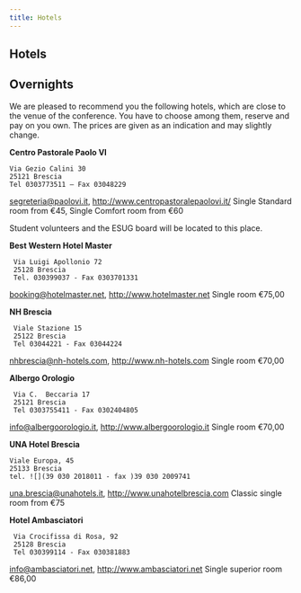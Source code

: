 ```yaml
---
title: Hotels
---
```


## Hotels

## Overnights

We are pleased to recommend you the following hotels, which are close to the venue of the conference. You have to choose among them, reserve and pay on you own. The prices are given as an indication and may slightly change.

**Centro Pastorale Paolo VI**

```
Via Gezio Calini 30
25121 Brescia
Tel 0303773511 – Fax 03048229
```

segreteria@paolovi.it, <http://www.centropastoralepaolovi.it/> Single Standard room from €45, Single Comfort room from €60

Student volunteers and the ESUG board will be located to this place.

**Best Western Hotel Master**

```
 Via Luigi Apollonio 72
 25128 Brescia
 Tel. 030399037 - Fax 0303701331
```

booking@hotelmaster.net, <http://www.hotelmaster.net> Single room €75,00

**NH Brescia**

```
 Viale Stazione 15
 25122 Brescia
 Tel 03044221 - Fax 03044224
```

nhbrescia@nh-hotels.com, <http://www.nh-hotels.com> Single room €70,00


**Albergo Orologio**

```
 Via C.  Beccaria 17
 25121 Brescia
 Tel 0303755411 - Fax 0302404805
```

info@albergoorologio.it, <http://www.albergoorologio.it> Single room €70,00


**UNA Hotel Brescia**

```
Viale Europa, 45
25133 Brescia 
tel. ![](39 030 2018011 - fax )39 030 2009741 
```

una.brescia@unahotels.it, <http://www.unahotelbrescia.com> Classic single room from €75


**Hotel Ambasciatori**

```
 Via Crocifissa di Rosa, 92
 25128 Brescia
 Tel 030399114 - Fax 030381883
```

info@ambasciatori.net, <http://www.ambasciatori.net> Single superior room €86,00

